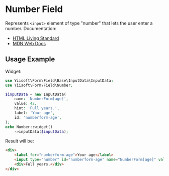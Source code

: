 # Number Field

Represents `<input>` element of type "number" that lets the user enter a number. Documentation:

- [HTML Living Standard](https://html.spec.whatwg.org/multipage/input.html#number-state-(type=number))
- [MDN Web Docs](https://developer.mozilla.org/docs/Web/HTML/Element/input/number)

## Usage Example

Widget:

```php
use Yiisoft\Form\Field\Base\InputData\InputData;
use Yiisoft\Form\Field\Number;

$inputData = new InputData(
    name: 'NumberForm[age]',
    value: 42,
    hint: 'Full years.',
    label: 'Your age',
    id: 'numberform-age',
);
echo Number::widget()
    ->inputData($inputData);
```

Result will be:

```html
<div>
    <label for="numberform-age">Your age</label>
    <input type="number" id="numberform-age" name="NumberForm[age]" value="42">
    <div>Full years.</div>
</div>
```
